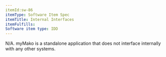 ```yaml
---
itemId:sw-86
itemType: Software Item Spec
itemTitle: Internal Interfaces
itemFulfills: 
Software item type: IDD
---
```

N/A. myMako is a standalone application that does not interface internally with any other systems.